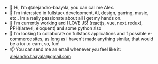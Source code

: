 - 👋 Hi, I’m @alejandro-baayala, you can call me Alex.
- 👀 I’m interested in fullstack development, AI, design, gaming, music, etc.. Im a really passionate about all i get my hands on.
- 🌱 I’m currently working and I LOVE JS! (reactjs, vue, next, redux), PPH(laravel, eloquent) and some python also
- 💞️ I’m looking to collaborate on fullstack applications and if possible e-commerce sites, as long as i haven't made anything similar, that would be a lot to learn, so, fun!
- 📫 You can send me an email whenever you feel like it: alejandro.baayala@gmail.com

<!---
alejandro-baayala/alejandro-baayala is a ✨ special ✨ repository because its `README.md` (this file) appears on your GitHub profile.
You can click the Preview link to take a look at your changes.
--->
